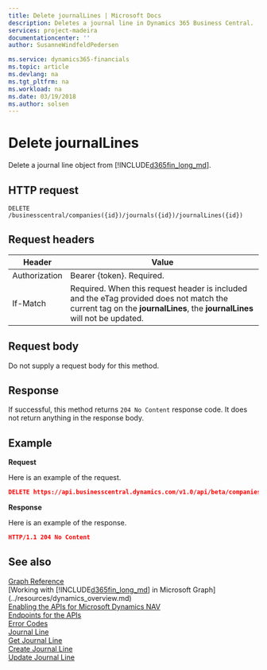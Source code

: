 ```yaml
---
title: Delete journalLines | Microsoft Docs
description: Deletes a journal line in Dynamics 365 Business Central.
services: project-madeira
documentationcenter: ''
author: SusanneWindfeldPedersen

ms.service: dynamics365-financials
ms.topic: article
ms.devlang: na
ms.tgt_pltfrm: na
ms.workload: na
ms.date: 03/19/2018
ms.author: solsen
---
```


# Delete journalLines
Delete a journal line object from [!INCLUDE[d365fin_long_md](../../includes/d365fin_long_md.md)].

## HTTP request
```
DELETE /businesscentral/companies({id})/journals({id})/journalLines({id})
```

## Request headers

|Header          |Value                     |
|----------------|--------------------------|
|Authorization   |Bearer {token}. Required. |
|If-Match        |Required. When this request header is included and the eTag provided does not match the current tag on the **journalLines**, the **journalLines** will not be updated. |

## Request body

Do not supply a request body for this method.

## Response

If successful, this method returns ```204 No Content``` response code. It does not return anything in the response body.

## Example

**Request**

Here is an example of the request.

```json
DELETE https://api.businesscentral.dynamics.com/v1.0/api/beta/companies({id})/journals({id})/journalLines({id})
```

**Response** 

Here is an example of the response. 

```json
HTTP/1.1 204 No Content
```

## See also
[Graph Reference](../api/dynamics_graph_reference.md)  
[Working with [!INCLUDE[d365fin_long_md](../../includes/d365fin_long_md.md)] in Microsoft Graph](../resources/dynamics_overview.md)  
[Enabling the APIs for Microsoft Dynamics NAV](../enabling-apis-for-dynamics-nav.md)  
[Endpoints for the APIs](../endpoints-apis-for-dynamics.md)  
[Error Codes](../dynamics_error_codes.md)  
[Journal Line](../resources/dynamics_journalline.md)  
[Get Journal Line](../api/dynamics_journalline_get.md)  
[Create Journal Line](../api/dynamics_create_journalline.md)  
[Update Journal Line](../api/dynamics_journalline_update.md)  